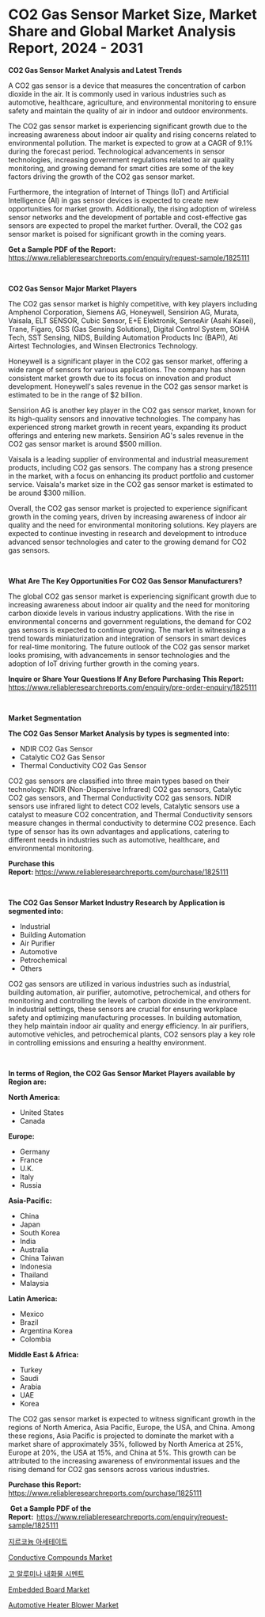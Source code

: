 <p><h1>CO2 Gas Sensor Market Size, Market Share and Global Market Analysis Report, 2024 - 2031</h1></p><p><strong>CO2 Gas Sensor Market Analysis and Latest Trends</strong></p>
<p><p>A CO2 gas sensor is a device that measures the concentration of carbon dioxide in the air. It is commonly used in various industries such as automotive, healthcare, agriculture, and environmental monitoring to ensure safety and maintain the quality of air in indoor and outdoor environments.</p><p>The CO2 gas sensor market is experiencing significant growth due to the increasing awareness about indoor air quality and rising concerns related to environmental pollution. The market is expected to grow at a CAGR of 9.1% during the forecast period. Technological advancements in sensor technologies, increasing government regulations related to air quality monitoring, and growing demand for smart cities are some of the key factors driving the growth of the CO2 gas sensor market.</p><p>Furthermore, the integration of Internet of Things (IoT) and Artificial Intelligence (AI) in gas sensor devices is expected to create new opportunities for market growth. Additionally, the rising adoption of wireless sensor networks and the development of portable and cost-effective gas sensors are expected to propel the market further. Overall, the CO2 gas sensor market is poised for significant growth in the coming years.</p></p>
<p><strong>Get a Sample PDF of the Report:&nbsp;</strong> <a href="https://www.reliableresearchreports.com/enquiry/request-sample/1825111">https://www.reliableresearchreports.com/enquiry/request-sample/1825111</a></p>
<p>&nbsp;</p>
<p><strong>CO2 Gas Sensor Major Market Players</strong></p>
<p><p>The CO2 gas sensor market is highly competitive, with key players including Amphenol Corporation, Siemens AG, Honeywell, Sensirion AG, Murata, Vaisala, ELT SENSOR, Cubic Sensor, E+E Elektronik, SenseAir (Asahi Kasei), Trane, Figaro, GSS (Gas Sensing Solutions), Digital Control System, SOHA Tech, SST Sensing, NIDS, Building Automation Products Inc (BAPI), Ati Airtest Technologies, and Winsen Electronics Technology.</p><p>Honeywell is a significant player in the CO2 gas sensor market, offering a wide range of sensors for various applications. The company has shown consistent market growth due to its focus on innovation and product development. Honeywell's sales revenue in the CO2 gas sensor market is estimated to be in the range of $2 billion.</p><p>Sensirion AG is another key player in the CO2 gas sensor market, known for its high-quality sensors and innovative technologies. The company has experienced strong market growth in recent years, expanding its product offerings and entering new markets. Sensirion AG's sales revenue in the CO2 gas sensor market is around $500 million.</p><p>Vaisala is a leading supplier of environmental and industrial measurement products, including CO2 gas sensors. The company has a strong presence in the market, with a focus on enhancing its product portfolio and customer service. Vaisala's market size in the CO2 gas sensor market is estimated to be around $300 million.</p><p>Overall, the CO2 gas sensor market is projected to experience significant growth in the coming years, driven by increasing awareness of indoor air quality and the need for environmental monitoring solutions. Key players are expected to continue investing in research and development to introduce advanced sensor technologies and cater to the growing demand for CO2 gas sensors.</p></p>
<p>&nbsp;</p>
<p><strong>What Are The Key Opportunities For CO2 Gas Sensor Manufacturers?</strong></p>
<p><p>The global CO2 gas sensor market is experiencing significant growth due to increasing awareness about indoor air quality and the need for monitoring carbon dioxide levels in various industry applications. With the rise in environmental concerns and government regulations, the demand for CO2 gas sensors is expected to continue growing. The market is witnessing a trend towards miniaturization and integration of sensors in smart devices for real-time monitoring. The future outlook of the CO2 gas sensor market looks promising, with advancements in sensor technologies and the adoption of IoT driving further growth in the coming years.</p></p>
<p><strong>Inquire or Share Your Questions If Any Before Purchasing This Report:</strong> <a href="https://www.reliableresearchreports.com/enquiry/pre-order-enquiry/1825111">https://www.reliableresearchreports.com/enquiry/pre-order-enquiry/1825111</a></p>
<p>&nbsp;</p>
<p><strong>Market Segmentation</strong></p>
<p><strong>The CO2 Gas Sensor Market Analysis by types is segmented into:</strong></p>
<p><ul><li>NDIR CO2 Gas Sensor</li><li>Catalytic CO2 Gas Sensor</li><li>Thermal Conductivity CO2 Gas Sensor</li></ul></p>
<p><p>CO2 gas sensors are classified into three main types based on their technology: NDIR (Non-Dispersive Infrared) CO2 gas sensors, Catalytic CO2 gas sensors, and Thermal Conductivity CO2 gas sensors. NDIR sensors use infrared light to detect CO2 levels, Catalytic sensors use a catalyst to measure CO2 concentration, and Thermal Conductivity sensors measure changes in thermal conductivity to determine CO2 presence. Each type of sensor has its own advantages and applications, catering to different needs in industries such as automotive, healthcare, and environmental monitoring.</p></p>
<p><strong>Purchase this Report:&nbsp;</strong><a href="https://www.reliableresearchreports.com/purchase/1825111">https://www.reliableresearchreports.com/purchase/1825111</a></p>
<p>&nbsp;</p>
<p><strong>The CO2 Gas Sensor Market Industry Research by Application is segmented into:</strong></p>
<p><ul><li>Industrial</li><li>Building Automation</li><li>Air Purifier</li><li>Automotive</li><li>Petrochemical</li><li>Others</li></ul></p>
<p><p>CO2 gas sensors are utilized in various industries such as industrial, building automation, air purifier, automotive, petrochemical, and others for monitoring and controlling the levels of carbon dioxide in the environment. In industrial settings, these sensors are crucial for ensuring workplace safety and optimizing manufacturing processes. In building automation, they help maintain indoor air quality and energy efficiency. In air purifiers, automotive vehicles, and petrochemical plants, CO2 sensors play a key role in controlling emissions and ensuring a healthy environment.</p></p>
<p>&nbsp;</p>
<p><strong>In terms of Region, the CO2 Gas Sensor Market Players available by Region are:</strong></p>
<p>
    <p> <strong> North America: </strong>
        <ul>
            <li>United States</li>
            <li>Canada</li>
        </ul>
        </p> 
    <p> <strong> Europe: </strong>
        <ul>
            <li>Germany</li>
            <li>France</li>
            <li>U.K.</li>
            <li>Italy</li>
            <li>Russia</li>
        </ul>
        </p> 
    <p> <strong> Asia-Pacific: </strong>
        <ul>
            <li>China</li>
            <li>Japan</li>
            <li>South Korea</li>
            <li>India</li>
            <li>Australia</li>
            <li>China Taiwan</li>
            <li>Indonesia</li>
            <li>Thailand</li>
            <li>Malaysia</li>
        </ul>
        </p> 
    <p> <strong> Latin America: </strong>
        <ul>
            <li>Mexico</li>
            <li>Brazil</li>
            <li>Argentina Korea</li>
            <li>Colombia</li>
        </ul>
        </p> 
    <p> <strong> Middle East & Africa: </strong>
        <ul>
            <li>Turkey</li>
            <li>Saudi</li>
            <li>Arabia</li>
            <li>UAE</li>
            <li>Korea</li>
        </ul>
    </p>
    </p>
<p><p>The CO2 gas sensor market is expected to witness significant growth in the regions of North America, Asia Pacific, Europe, the USA, and China. Among these regions, Asia Pacific is projected to dominate the market with a market share of approximately 35%, followed by North America at 25%, Europe at 20%, the USA at 15%, and China at 5%. This growth can be attributed to the increasing awareness of environmental issues and the rising demand for CO2 gas sensors across various industries.</p></p>
<p><strong>Purchase this Report: </strong><a href="https://www.reliableresearchreports.com/purchase/1825111">https://www.reliableresearchreports.com/purchase/1825111</a></p>
<p>&nbsp;<strong>Get a Sample PDF of the Report:&nbsp;&nbsp;</strong><a href="https://www.reliableresearchreports.com/enquiry/request-sample/1825111">https://www.reliableresearchreports.com/enquiry/request-sample/1825111</a></p>
<p><strong></strong></p>
<p><p><a href="https://github.com/vsckjg50460/Market-Research-Report-List-1/blob/main/77294529228.md">지르코늄 아세테이트</a></p><p><a href="https://github.com/luckyshygirl/Market-Research-Report-List-3/blob/main/conductive-compounds-market.md">Conductive Compounds Market</a></p><p><a href="https://github.com/GabrielBlanda5656/Market-Research-Report-List-1/blob/main/41984559229.md">고 알루미나 내화물 시멘트</a></p><p><a href="https://github.com/vimar16th/Market-Research-Report-List-3/blob/main/embedded-board-market.md">Embedded Board Market</a></p><p><a href="https://issuu.com/reportprime-2/docs/automotive-heater-blower-market-size-2030.pptx">Automotive Heater Blower Market</a></p></p>